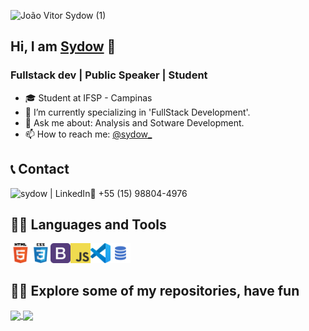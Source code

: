 ![João Vitor Sydow (1)](https://user-images.githubusercontent.com/127353837/233852342-ede2dfb9-6642-41de-95a6-de105725ee83.png)

## Hi, I am [Sydow](https://www.linkedin.com/in/joao-sydow/) 👋

### Fullstack dev | Public Speaker | Student 

- 🎓 Student at IFSP - Campinas
- 🌱 I’m currently specializing in 'FullStack Development'.
- 💬 Ask me about: Analysis and Sotware Development.
- 📫 How to reach me: [@sydow_](https://www.instagram.com/sydow_/)

## 📞 Contact

[<img align="left" alt="sydow | LinkedIn" src="https://img.shields.io/badge/LinkedIn-0077B5?style=for-the-badge&logo=linkedin&logoColor=white" />](https://www.linkedin.com/in/joao-sydow//)

📱 +55 (15) 98804-4976
<br>

## 👨‍💻 Languages and Tools

[comment]: <> (Here you will change the badges with you favorite languages, tools and skills. Change the reference in the final url: '/html/html.png' for example.)

<img align="left" alt="HTML5" height="32" width="32" src="https://raw.githubusercontent.com/github/explore/80688e429a7d4ef2fca1e82350fe8e3517d3494d/topics/html/html.png" />
<img align="left" alt="CSS3" height="32" width="32" src="https://raw.githubusercontent.com/github/explore/80688e429a7d4ef2fca1e82350fe8e3517d3494d/topics/css/css.png" />
<img align="left" alt="Bootstrap" height="32" width="32" src="https://raw.githubusercontent.com/github/explore/80688e429a7d4ef2fca1e82350fe8e3517d3494d/topics/bootstrap/bootstrap.png" />
<img align="left" alt="JS"height="32" width="32" src="https://raw.githubusercontent.com/github/explore/80688e429a7d4ef2fca1e82350fe8e3517d3494d/topics/javascript/javascript.png" />
<img align="left" alt="VS Code"height="32" width="32" src="https://raw.githubusercontent.com/github/explore/80688e429a7d4ef2fca1e82350fe8e3517d3494d/topics/visual-studio-code/visual-studio-code.png" />
<img align="left" alt="SQL"height="32" width="32" src="https://raw.githubusercontent.com/github/explore/80688e429a7d4ef2fca1e82350fe8e3517d3494d/topics/sql/sql.png" />

<br>
<br/>

## 👨‍🎨 Explore some of my repositories, have fun

[comment]: <> (Here i use the vercel api, change the references in the url bellow)

<a href="https://github.com/Sydowz/Calculadora-Iphone">
  <img align="center" src="https://github-readme-stats.vercel.app/api/pin/?username=sydowz&repo=Calculadora-Iphone&title_color=08fc28&text_color=08fc28&icon_color=08fc28&bg_color=000000"/>
</a>

<a href="https://github.com/brunomarcosluz/flutter-master-dev">
  <img align="center" src="https://github-readme-stats.vercel.app/api/pin/?username=sydowz&repo=Hex-color-generator&title_color=08fc28&text_color=08fc28&icon_color=08fc28&bg_color=000000"
</a>
